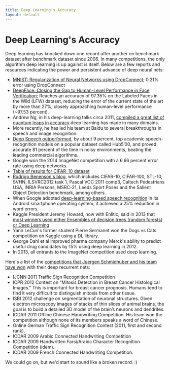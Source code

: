 ```yaml
---
title: Deep Learning's Accuracy
layout: default
---
```


# Deep Learning's Accuracy

Deep learning has knocked down one record after another on benchmark dataset after benchmark dataset since 2006. In many competitions, the only algorithm deep learning is up against is itself. Below are a few reports and resources indicating the power and persistent advance of deep neural nets:

* [MNIST: Regularization of Neural Networks using DropConnect](http://cs.nyu.edu/~wanli/dropc/); 0.21% error using DropConnect
* [DeepFace: Closing the Gap to Human-Level Performance in Face Verification](https://research.facebook.com/publications/480567225376225/deepface-closing-the-gap-to-human-level-performance-in-face-verification/); Reaches an accuracy of 97.35% on the Labeled Faces in the Wild (LFW) dataset, reducing the error of the current state of the art by more than 27%, closely approaching human-level performance (~97.53 percent).
* Andrew Ng, in his deep-learning talks circa 2011, [compiled a great list of quantum leaps in accuracy](https://www.youtube.com/watch?v=ZmNOAtZIgIk) deep learning has made in many domains.
* More recently, he has led his team at Baidu to several breakthroughs in speech and image recognition:
* [Deep Speech outperformed](https://gigaom.com/2014/12/18/baidu-claims-deep-learning-breakthrough-with-deep-speech/), by about 9 percent, top academic speech-recognition models on a popular dataset called Hub5’00, and proved accurate 81 percent of the time in noisy environments, beating the leading commercial algorithms. 
* Google won the 2014 ImageNet competition with a 6.66 percent error rate using deep networks.
* [Table of results for CIFAR-10 dataset](http://zybler.blogspot.de/2011/02/table-of-results-for-cifar-10-dataset.html)
* [Rodrigo Benenson's blog](https://rodrigob.github.io/are_we_there_yet/build/#datasets), which includes CIFAR-10, CIFAR-100, STL-10, SVHN, ILSVRC2012 task 1, Pascal VOC 2011 comp3, Caltech Pedestrians USA, INRIA Persons, MSRC-21, Leeds Sport Poses and the Salient Object Detection benchmark, among others.
* When Google adopted [deep-learning-based speech recognition](http://www.nature.com/news/computer-science-the-learning-machines-1.14481) in its Android smartphone operating system, it achieved a 25% reduction in word errors.
* Kaggle President Jeremy Howard, now with Enlitic, said in 2013 that [most winners used either Ensembles of decision trees (random forests) or Deep Learning](http://www.kdnuggets.com/2013/08/top-tweets-aug12-13.html)
* Yann LeCun's former student Pierre Sermanet won the Dogs vs Cats competition on Kaggle using a DL library. 
* George Dahl et al improved pharma company Merck's ability to predict useful drug candidates by 15% using deep learning in 2012. 
* In 2013, all entrants to the ImageNet competition used deep learning.

Here's a list of the [competitions that Juergen Schmidhuber and his team have won](http://www.kurzweilai.net/how-bio-inspired-deep-learning-keeps-winning-competitions) with their deep recurrent nets:

* IJCNN 2011 Traffic Sign Recognition Competition
* ICPR 2012 Contest on “Mitosis Detection in Breast Cancer Histological Images.” This is important for breast cancer prognosis. Humans tend to find it very difficult to distinguish mitosis from other tissue.
* ISBI 2012 challenge on segmentation of neuronal structures. Given electron microscopy images of stacks of thin slices of animal brains, the goal is to build a detailed 3D model of the brain’s neurons and dendrites. 
* ICDAR 2011 Offline Chinese Handwriting Competition. His team won the competition although none of its members speaks a word of Chinese.
* Online German Traffic Sign Recognition Contest (2011, first and second rank). 
* ICDAR 2009 Arabic Connected Handwriting Competition 
* ICDAR 2009 Handwritten Farsi/Arabic Character Recognition Competition (idem).
* ICDAR 2009 French Connected Handwriting Competition. 

We could go on, but we'd start to sound like a broken record. :)
